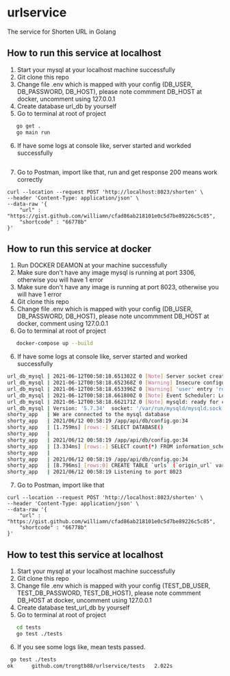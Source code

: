 # urlservice
The service for Shorten URL in Golang

## How to run this service at localhost
1. Start your mysql at your localhost machine successfully
2. Git clone this repo
3. Change file .env which is mapped with your config (DB_USER, DB_PASSWORD, DB_HOST), please note commment DB_HOST at docker, uncomment using 127.0.0.1
4. Create database url_db by yourself
5.  Go to terminal at root of project
```sh
   go get .    
   go main run
```

6. If have some logs at console like, server started and workded successfully

```sh

```

7. Go to Postman, import like that, run and get response 200 means work correctly

```
curl --location --request POST 'http://localhost:8023/shorten' \
--header 'Content-Type: application/json' \
--data-raw '{
    "url" : "https://gist.github.com/williamn/cfad86ab218101e0c5d7be89226c5c85",
    "shortcode" : "66778b"
}'
```


## How to run this service at docker
1. Run DOCKER DEAMON at your machine successfully
2. Make sure don't have any image mysql is running at port 3306, otherwise you will have 1 error
3. Make sure don't have any image is running at port 8023, otherwise you will have 1 error
2. Git clone this repo
3. Change file .env which is mapped with your config (DB_USER, DB_PASSWORD, DB_HOST), please note uncommment DB_HOST at docker, comment using 127.0.0.1
5.  Go to terminal at root of project
```sh
   docker-compose up --build 
```

6. If have some logs at console like, server started and worked successfully

```sh
url_db_mysql | 2021-06-12T00:58:18.651302Z 0 [Note] Server socket created on IP: '::'.
url_db_mysql | 2021-06-12T00:58:18.652368Z 0 [Warning] Insecure configuration for --pid-file: Location '/var/run/mysqld' in the path is accessible to all OS users. Consider choosing a different directory.
url_db_mysql | 2021-06-12T00:58:18.653396Z 0 [Warning] 'user' entry 'root@url-mysql' ignored in --skip-name-resolve mode.
url_db_mysql | 2021-06-12T00:58:18.661800Z 0 [Note] Event Scheduler: Loaded 0 events
url_db_mysql | 2021-06-12T00:58:18.662171Z 0 [Note] mysqld: ready for connections.
url_db_mysql | Version: '5.7.34'  socket: '/var/run/mysqld/mysqld.sock'  port: 3306  MySQL Community Server (GPL)
shorty_app   | We are connected to the mysql database
shorty_app   | 2021/06/12 00:58:19 /app/api/db/config.go:34
shorty_app   | [1.759ms] [rows:-] SELECT DATABASE()
shorty_app   | 
shorty_app   | 2021/06/12 00:58:19 /app/api/db/config.go:34
shorty_app   | [3.334ms] [rows:-] SELECT count(*) FROM information_schema.tables WHERE table_schema = 'url_db' AND table_name = 'urls' AND table_type = 'BASE TABLE'
shorty_app   | 
shorty_app   | 2021/06/12 00:58:19 /app/api/db/config.go:34
shorty_app   | [8.796ms] [rows:0] CREATE TABLE `urls` (`origin_url` varchar(200),`short_code` varchar(6),`redirect_count` bigint,`created_at` datetime(3) NULL,`updated_at` datetime(3) NULL,`last_seen_at` datetime(3) NULL,PRIMARY KEY (`short_code`))
shorty_app   | 2021/06/12 00:58:19 Listening to port 8023
```

7. Go to Postman, import like that

```
curl --location --request POST 'http://localhost:8023/shorten' \
--header 'Content-Type: application/json' \
--data-raw '{
    "url" : "https://gist.github.com/williamn/cfad86ab218101e0c5d7be89226c5c85",
    "shortcode" : "66778b"
}'
```

## How to test this service at localhost

1. Start your mysql at your localhost machine successfully
2. Git clone this repo
3. Change file .env which is mapped with your config (TEST_DB_USER, TEST_DB_PASSWORD, TEST_DB_HOST), please note commment DB_HOST at docker, uncomment using 127.0.0.1
4. Create database test_url_db by yourself
5.  Go to terminal at root of project
```sh
   cd tests
   go test ./tests
```
6. If you see some logs like, mean tests passed.

```sh
 go test ./tests
ok      github.com/trongtb88/urlservice/tests   2.022s


```







